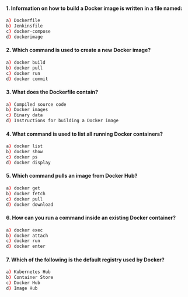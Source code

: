 #### 1. Information on how to build a Docker image is written in a file named:
```sh
a) Dockerfile
b) Jenkinsfile
c) docker-compose
d) dockerimage
```
#### 2. Which command is used to create a new Docker image?
```sh
a) docker build
b) docker pull
c) docker run
d) docker commit
```

#### 3. What does the Dockerfile contain?
```sh
a) Compiled source code
b) Docker images
c) Binary data
d) Instructions for building a Docker image
```

#### 4. What command is used to list all running Docker containers?
```sh
a) docker list
b) docker show
c) docker ps
d) docker display
```

#### 5. Which command pulls an image from Docker Hub?
```sh
a) docker get
b) docker fetch
c) docker pull
d) docker download
```
#### 6. How can you run a command inside an existing Docker container?
```sh
a) docker exec
b) docker attach
c) docker run
d) docker enter
```
#### 7. Which of the following is the default registry used by Docker?
```sh
a) Kubernetes Hub
b) Container Store
c) Docker Hub
d) Image Hub
```
